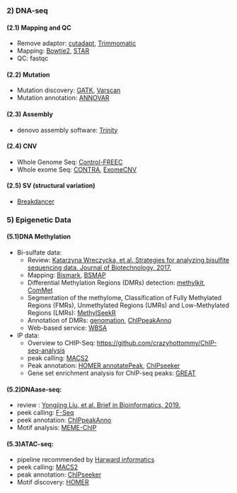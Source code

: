 ### 2) DNA-seq  
#### (2.1) Mapping and QC  
- Remove adaptor: [cutadapt](https://cutadapt.readthedocs.io/en/stable/), [Trimmomatic](http://www.usadellab.org/cms/?page=trimmomatic)
- Mapping: [Bowtie2](http://bowtie-bio.sourceforge.net/bowtie2/index.shtml), [STAR](https://github.com/alexdobin/STAR)  
- QC: fastqc  
#### (2.2) Mutation
- Mutation discovery: [GATK](https://gatk.broadinstitute.org/hc/en-us), [Varscan](http://dkoboldt.github.io/varscan/)
- Mutation annotation: [ANNOVAR](http://annovar.openbioinformatics.org/en/latest/user-guide/download/)
#### (2.3) Assembly
- denovo assembly software: [Trinity](https://github.com/trinityrnaseq/trinityrnaseq/wiki)
#### (2.4) CNV
- Whole Genome Seq: [Control-FREEC](http://boevalab.inf.ethz.ch/FREEC/)  
- Whole exome Seq: [CONTRA](http://contra-cnv.sourceforge.net/), [ExomeCNV](https://www.ncbi.nlm.nih.gov/pmc/articles/PMC3179661/)
#### (2.5) SV (structural variation)
- [Breakdancer](http://breakdancer.sourceforge.net/)

### 5) Epigenetic Data
#### (5.1)DNA Methylation 
 - Bi-sulfate data:
   - Review: [Katarzyna Wreczycka, et al. Strategies for analyzing bisulfite sequencing data. Journal of Biotechnology. 2017.](https://www.sciencedirect.com/science/article/pii/S0168165617315936)
   - Mapping: [Bismark](http://www.bioinformatics.babraham.ac.uk/projects/bismark/), [BSMAP](https://github.com/zyndagj/BSMAPz)
   - Differential Methylation Regions (DMRs) detection: [methylkit](https://bioconductor.org/packages/release/bioc/html/methylKit.html), [ComMet](https://github.com/yutaka-saito/ComMet)
   - Segmentation of the methylome, Classification of Fully Methylated Regions (FMRs), Unmethylated Regions (UMRs) and Low-Methylated Regions (LMRs): [MethylSeekR](http://www.bioconductor.org/packages/release/bioc/html/MethylSeekR.html)
   - Annotation of DMRs: [genomation](https://bioconductor.org/packages/release/bioc/html/genomation.html), [ChIPpeakAnno](https://www.bioconductor.org/packages/release/bioc/html/ChIPpeakAnno.html)  
   - Web-based service: [WBSA](http://wbsa.big.ac.cn/)
 - IP data:
   - Overview to CHIP-Seq: https://github.com/crazyhottommy/ChIP-seq-analysis
   - peak calling: [MACS2](https://github.com/taoliu/MACS/wiki/Advanced:-Call-peaks-using-MACS2-subcommands)
   - Peak annotation: [HOMER annotatePeak](http://homer.ucsd.edu/homer/ngs/annotation.html), [ChIPseeker](http://bioconductor.org/packages/release/bioc/html/ChIPseeker.html)
   - Gene set enrichment analysis for ChIP-seq peaks: [GREAT](http://bejerano.stanford.edu/great/public/html/)
   
#### (5.2)DNAase-seq: 
- review : [Yongjing Liu, et al. Brief in Bioinformatics, 2019.](https://academic.oup.com/bib/article-abstract/20/5/1865/5053117?redirectedFrom=fulltext)
- peek calling:  [F-Seq](http://fureylab.web.unc.edu/software/fseq/)
- peek annotation: [ChIPpeakAnno](https://www.bioconductor.org/packages/release/bioc/html/ChIPpeakAnno.html)
- Motif analysis: [MEME-ChIP](http://meme-suite.org/doc/meme-chip.html?man_type=web)
#### (5.3)ATAC-seq:
 - pipeline recommended by [Harward informatics](https://github.com/harvardinformatics/ATAC-seq)
 - peek calling: [MACS2](https://github.com/taoliu/MACS/wiki/Advanced:-Call-peaks-using-MACS2-subcommands)  
 - peak annotation: [ChIPseeker](https://bioconductor.org/packages/release/bioc/html/ChIPseeker.html)
 - Motif discovery: [HOMER](http://homer.ucsd.edu/homer/introduction/basics.html)
 
